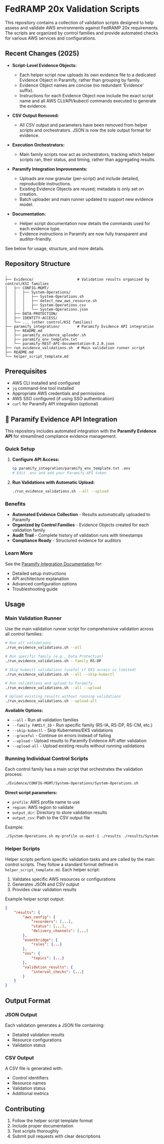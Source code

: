 
# FedRAMP 20x Validation Scripts

This repository contains a collection of validation scripts designed to help assess and validate AWS environments against FedRAMP 20x requirements. The scripts are organized by control families and provide automated checks for various AWS services and configurations.

## Recent Changes (2025)

- **Script-Level Evidence Objects:**
  - Each helper script now uploads its own evidence file to a dedicated Evidence Object in Paramify, rather than grouping by family.
  - Evidence Object names are concise (no redundant 'Evidence' suffix).
  - Instructions for each Evidence Object now include the exact script name and all AWS CLI/API/kubectl commands executed to generate the evidence.

- **CSV Output Removed:**
  - All CSV output and parameters have been removed from helper scripts and orchestrators. JSON is now the sole output format for evidence.

- **Execution Orchestrators:**
  - Main family scripts now act as orchestrators, tracking which helper scripts ran, their status, and timing, rather than aggregating results.

- **Paramify Integration Improvements:**
  - Uploads are now granular (per-script) and include detailed, reproducible instructions.
  - Existing Evidence Objects are reused; metadata is only set on creation.
  - Batch uploader and main runner updated to support new evidence model.

- **Documentation:**
  - Helper script documentation now details the commands used for each evidence type.
  - Evidence instructions in Paramify are now fully transparent and auditor-friendly.

See below for usage, structure, and more details.

## Repository Structure

```
.
├── Evidence/                    # Validation results organized by control/KSI families
│   ├── CONFIG-MGMT/
│   │   ├── System-Operations/
│   │   │   ├── System-Operations.sh
│   │   │   ├── detect_new_aws_resource.sh
│   │   │   ├── System-Operations.csv
│   │   │   └── System-Operations.json
│   ├── DATA-PROTECTION/
│   ├── IDENTITY-ACCESS/
│   └── ... (other control/KSI families)
├── paramify_integration/        # Paramify Evidence API integration
│   ├── README.md
│   ├── paramify_evidence_uploader.sh
│   ├── paramify_env_template.txt
│   └── paramify-REST-API-documentation-0.2.0.json
├── run_evidence_validations.sh  # Main validation runner script
├── README.md
└── helper_script_template.md
```

## Prerequisites

- AWS CLI installed and configured
- `jq` command-line tool installed
- Appropriate AWS credentials and permissions
- AWS SSO configured (if using SSO authentication)
- `curl` for Paramify API integration (optional)

## 🔗 Paramify Evidence API Integration

This repository includes automated integration with the **Paramify Evidence API** for streamlined compliance evidence management.

### Quick Setup

1. **Configure API Access:**
   ```bash
   cp paramify_integration/paramify_env_template.txt .env
   # Edit .env and add your Paramify API token
   ```

2. **Run Validations with Automatic Upload:**
   ```bash
   ./run_evidence_validations.sh --all --upload
   ```

### Benefits
- **Automated Evidence Collection** - Results automatically uploaded to Paramify
- **Organized by Control Families** - Evidence Objects created for each validation family
- **Audit Trail** - Complete history of validation runs with timestamps
- **Compliance Ready** - Structured evidence for auditors

### Learn More
See the [Paramify Integration Documentation](paramify_integration/README.md) for:
- Detailed setup instructions
- API architecture explanation
- Advanced configuration options
- Troubleshooting guide

## Usage

### Main Validation Runner

Use the main validation runner script for comprehensive validation across all control families:

```bash
# Run all validations
./run_evidence_validations.sh --all

# Run specific family (e.g., Data Protection)
./run_evidence_validations.sh --family RS-DP

# Skip kubectl validations (useful if EKS access is limited)
./run_evidence_validations.sh --all --skip-kubectl

# Run validations and upload to Paramify
./run_evidence_validations.sh --all --upload

# Upload existing results without running validations
./run_evidence_validations.sh --upload-all
```

**Available Options:**
- `--all` - Run all validation families
- `--family FAMILY_ID` - Run specific family (RS-IA, RS-DP, RS-CM, etc.)
- `--skip-kubectl` - Skip Kubernetes/EKS validations
- `--graceful` - Continue on errors instead of failing
- `--upload` - Upload results to Paramify Evidence API after validation
- `--upload-all` - Upload existing results without running validations

### Running Individual Control Scripts

Each control family has a main script that orchestrates the validation process:

```bash
./Evidence/CONFIG-MGMT/System-Operations/System-Operations.sh
```

**Direct script parameters:**
- `profile`: AWS profile name to use
- `region`: AWS region to validate
- `output_dir`: Directory to store validation results
- `output_csv`: Path to the CSV output file

Example:
```bash
./System-Operations.sh my-profile us-east-1 ./results ./results/System-Operations.csv
```

### Helper Scripts

Helper scripts perform specific validation tasks and are called by the main control scripts. They follow a standard format defined in `helper_script_template.md`. Each helper script:

1. Validates specific AWS resources or configurations
2. Generates JSON and CSV output
3. Provides clear validation results

Example helper script output:
```json
{
    "results": {
        "aws_config": {
            "recorders": [...],
            "status": [...],
            "delivery_channels": [...]
        },
        "eventbridge": {
            "rules": {...}
        },
        "sns": {
            "topics": {...}
        },
        "validation_results": {
            "interval_checks": {...}
        }
    }
}
```


## Output Format

### JSON Output
Each validation generates a JSON file containing:
- Detailed validation results
- Resource configurations
- Validation status

### CSV Output
A CSV file is generated with:
- Control identifiers
- Resource names
- Validation status
- Additional metrics

## Contributing

1. Follow the helper script template format
2. Include proper documentation
3. Test scripts thoroughly
4. Submit pull requests with clear descriptions
